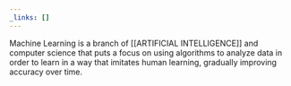```yaml
---
_links: []
---
```

Machine Learning is a branch of [[ARTIFICIAL INTELLIGENCE]] and computer science that puts a focus on using algorithms to analyze data in order to learn in a way that imitates human learning, gradually improving accuracy over time.